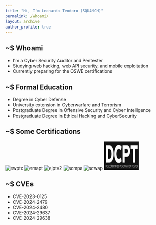 ```yaml
---
title: "Hi, I'm Leonardo Teodoro (SQU4NCH)"
permalink: /whoami/
layout: archive
author_profile: true
---
```


## ~$ Whoami

- I'm a Cyber Security Auditor and Pentester
- Studying web hacking, web API security, and mobile exploitation
- Currently preparing for the OSWE certifications

## ~$ Formal Education
- Degree in Cyber Defense
- University extension in Cyberwarfare and Terrorism
- Postgraduate Degree in Offensive Security and Cyber Intelligence
- Postgraduate Degree in Ethical Hacking and CyberSecurity

## ~$ Some Certifications
<p align="left">
    <img src="https://security.ine.com/wp-content/uploads/2023/08/eWPTX.png" alt="ewptx" width="80" height="80"/>
    <img src="https://security.ine.com/wp-content/uploads/2023/08/eMAPT.png" alt="emapt" width="80" height="80"/>
    <img src="https://security.ine.com/wp-content/uploads/2023/08/eJPT-1.png" alt="ejptv2" width="80" height="80"/>
    <img src="https://sec4us.com.br/static/images/logo-scmpa.png" alt="scmpa" width="90" height="90"/>
    <img src="https://sec4us.com.br/static/images/logo-scwap.png" alt="scwap" width="90" height="90"/> 
    <img src="/assets/images/main/dcpt-logo.png" alt="dcpt" width="110" height="90"/> 
</p>

## ~$ CVEs
- CVE-2023-0125
- CVE-2024-2479
- CVE-2024-2480
- CVE-2024-29637
- CVE-2024-29638
